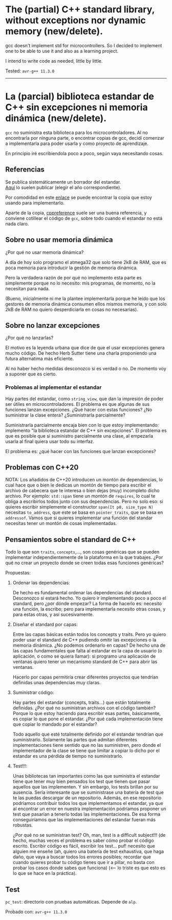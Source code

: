 # The (partial) C++ standard library, without exceptions nor dynamic memory (new/delete).

gcc doesn't implement std for microcontrollers. So I decided to implement one to be
able to use it and also as a learning project.

I intend to write code as needed, little by little.


Tested: `avr-g++ 11.3.0`

---

# La (parcial) biblioteca estandar de C++ sin excepciones ni memoria dinámica (new/delete).

`gcc` no suministra esta biblioteca para los microcontroladores. Al no encontrarla por ninguna parte, 
o encontrar copias de gcc, decidí comenzar a implementarla para poder usarla y como proyecto de aprendizaje.

En principio iré escribiendola poco a poco, según vaya necesitando cosas.

## Referencias

Se publica sistemáticamente un borrador del estandar.  
[Aquí](https://open-std.org/JTC1/SC22/WG21/docs/papers/) lo suelen publicar
(elegir el año correspondiente).

Por comodidad en este [enlace](doc/cpp_standard_2023_draft.pdf) se puede encontrar la
copia que estoy usando para implementarlo.

Aparte de la copia, [cppreference](https://en.cppreference.com/w/) suele ser
una buena referencia, y conviene cotillear el código de `gcc`, sobre todo
cuando el estandar no está nada claro.


## Sobre no usar memoria dinámica

¿Por qué no usar memoria dinámica?

A día de hoy solo programo el atmega32 que solo tiene 2kB de RAM, que es poca
memoria para introducir la gestión de memoria dinámica.

Pero la verdadera razón de por qué no implemento esta parte es simplemente
porque no lo necesito: mis programas, de momento, no la necesitan para nada.

(Bueno, inicialmente ni me la plantee implementarla porque he leído que los
gestores de memoria dinámica consumen ellos mismos memoria, y con solo 2kB de
RAM no quiero desperdiciarla en cosas no necesarias).


## Sobre no lanzar excepciones

¿Por qué no lanzarlas? 

El motivo es la leyenda urbana que dice de que el usar excepciones genera
mucho código. De hecho Herb Sutter tiene una charla proponiendo una futura
alternatima más eficiente. 

Al no haber hecho medidas desconozco si es verdad o no. De momento voy a
suponer que es cierto. 


### Problemas al implementar el estandar
Hay partes del estandar, como `string_view`, que dan la impresión de poder ser
útiles en microcontroladores. El problema es que algunas de sus funciones
lanzan excepciones. ¿Qué hacer con estas funciones? ¿No suministrar la clase
entera? ¿Suministrarla parcialmente?

Suministrarla parcialmente encaja bien con lo que estoy implementando:
implemento "la biblioteca estandar de C++ sin excepciones". El problema es que
es posible que si suministro parcialmente una clase, al empezarla usarla al
final quiera usar todo su interfaz. 

El problema es: ¿qué hacer con las funciones que lanzan excepciones?


## Problemas con C++20
NOTA: Los añadidos de C++20 introducen un montón de dependencias, lo cual hace
que o bien le dedicas un montón de tiempo para escribir el archivo de cabecera
que te interesa o bien dejas (muy) incompleto dicho archivo. 
Por ejemplo: `std::span` tiene un montón de `requires`, lo cual te obliga a
escribirlos todos junto con sus dependencias. Pero no solo eso: si quieres
escribir simplemente el constructor `span(It p0, size_type N)` necesitas
`to_address`, que este se basa en `pointer_traits`, que se basa en
`addressof`. Vamos que si quieres implementar una función del standar
necesitas tener un montón de cosas implementadas.

## Pensamientos sobre el standard de C++
Todo lo que son `traits`, `concepts`,..., son cosas genéricas que se pueden
implementar independientemente de la plataforma en la que trabajes. ¿Por qué
no crear un proyecto donde se creen todas esas funciones genéricas?

Propuestas:
1. Ordenar las dependencias:

   De hecho es fundamental ordenar las dependencias del standard. Desconozco si
   estará hecho. Yo quiero ir implementando poco a poco el standard, pero ¿por
   dónde empezar? La forma de hacerlo es: necesito una función, la escribo; pero
   para implementarla necesito otras cosas, y para estas otras, y así
   sucesivamente. 

2. Diseñar el standard por capas:

   Entre las capas básicas están todos los concepts y traits. Pero yo quiero
   poder usar el standard de C++ pudiendo omitir las excepciones o la memoria
   dinámica. ¿No podemos ordenarlo en capas? De hecho una de las capas
   fundamentales que falta al estandar es la capa de usuario (o aplicación, o
   como se quiera llamar): si programo una
   aplicación de ventanas quiero tener un mecanismo standard de C++ para abrir
   las ventanas.

   Hacerlo por capas permitiría crear diferentes proyectos que tendrían definidas
   unas dependencias muy claras.

3. Suministrar código:

   Hay partes del estandar (concepts, traits...) que están totalmente definidas.
   ¿Por qué no suministran archivos con el código también? Porque lo que estoy
   haciendo para escribir esas partes, básicamente, es copiar lo que pone el
   estandar. ¿Por qué cada implementación tiene que copiar lo mandado por el
   estandar? 

   Todo aquello que esté totalmente definido por el estandar tendrían que
   suministrarlo. Solamente las partes que admitan diferentes implementaciones
   tiene sentido que no las suministren, pero donde el implementador de la
   clase se tiene que limitar a copiar lo dicho por el estandar es una pérdida de
   tiempo no suministrarlo.

4. Test!!!:

   Unas bibliotecas tan importantes como las que suministra el estandar tiene que
   tener muy bien pensados los test que tienen que pasar aquellos que las
   implementen. Y sin embargo, los tests brillan por su ausencia. Sería
   interesante que se suministrase una batería de test que te las puedas
   descargar de un repositorio. Además, en ese repositorio podríamos contribuir
   todos los que implementamos el estandar, ya que al encontrar un error en
   nuestra implementación podríamos proponer un test que pasarían a tenerlo todas
   las implementaciones. De esa forma conseguiríamos que las implementaciones del
   estandar fueran más robustas.

   ¿Por qué no se suministran test? Oh, man, test is a difficult subject!!! (de
   hecho, muchas veces el problema es saber cómo probar el código escrito.
   Escribir código es fácil, escribir los test... puf! necesito que alguien me
   enseñe (ah, quiero una batería de test exhaustiva, que haga daño, que vaya a
   buscar todos los errores posibles; recordar que cuando quieres probar tu
   código tienes que ir a pillar, no basta con probar los casos donde sabes que
   funciona) (<-- lo triste es que esto es lo que se hace en la práctica).


## Test
`pc_test`: directorio con pruebas automáticas. Depende de `alp`.

Probado con: `avr-g++ 11.3.0`
